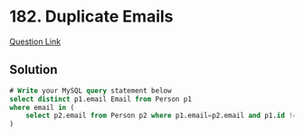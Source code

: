 # 182. Duplicate Emails

[Question Link](https://leetcode.com/problems/duplicate-emails/)
## Solution
```sql
# Write your MySQL query statement below
select distinct p1.email Email from Person p1
where email in (
    select p2.email from Person p2 where p1.email=p2.email and p1.id != p2.id
)
```
